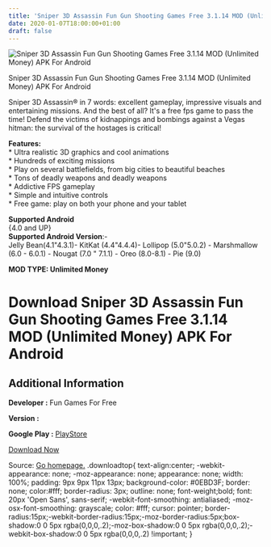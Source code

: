 ```yaml
---
title: 'Sniper 3D Assassin Fun Gun Shooting Games Free 3.1.14 MOD (Unlimited Money) APK For Android'
date: 2020-01-07T18:00:00+01:00
draft: false
---
```


![Sniper 3D Assassin Fun Gun Shooting Games Free 3.1.14 MOD (Unlimited Money) APK For Android](https://i0.wp.com/apkhome.net/wp-content/uploads/2020/01/Sniper-3D-Assassin-Fun-Gun-Shooting-Games-Free-3.1.14-MOD-Unlimited-Money.png "Sniper 3D Assassin Fun Gun Shooting Games Free 3.1.14 MOD (Unlimited Money) APK For Android")

  

Sniper 3D Assassin Fun Gun Shooting Games Free 3.1.14 MOD (Unlimited Money) APK For Android

Sniper 3D Assassin® in 7 words: excellent gameplay, impressive visuals and entertaining missions. And the best of all? It's a free fps game to pass the time! Defend the victims of kidnappings and bombings against a Vegas hitman: the survival of the hostages is critical!

**Features:**  
\* Ultra realistic 3D graphics and cool animations  
\* Hundreds of exciting missions  
\* Play on several battlefields, from big cities to beautiful beaches  
\* Tons of deadly weapons and deadly weapons  
\* Addictive FPS gameplay  
\* Simple and intuitive controls  
\* Free game: play on both your phone and your tablet

**Supported Android**  
{4.0 and UP}  
**Supported Android Version**:-  
Jelly Bean(4.1"4.3.1)- KitKat (4.4"4.4.4)- Lollipop (5.0"5.0.2) - Marshmallow (6.0 - 6.0.1) - Nougat (7.0 " 7.1.1) - Oreo (8.0-8.1) - Pie (9.0)

**MOD TYPE: Unlimited Money**

Download Sniper 3D Assassin Fun Gun Shooting Games Free 3.1.14 MOD (Unlimited Money) APK For Android
====================================================================================================

Additional Information
----------------------

**Developer :** Fun Games For Free

**Version :**

**Google Play :** [PlayStore](https://play.google.com/store/apps/details?id=com.fungames.sniper3d)

  

[Download Now](https://store4app.co/post/sniper-3d-assassin-fun-gun-shooting-games-free-3-1-14-mod-unlimited-money-apk-for-android_1578412174)

  
Source: [Go homepage.](https://store4app.co/post/sniper-3d-assassin-fun-gun-shooting-games-free-3-1-14-mod-unlimited-money-apk-for-android_1578412174) .downloadtop{ text-align:center; -webkit-appearance: none; -moz-appearance: none; appearance: none; width: 100%; padding: 9px 9px 11px 13px; background-color: #0EBD3F; border: none; color:#fff; border-radius: 3px; outline: none; font-weight;bold; font: 20px 'Open Sans', sans-serif; -webkit-font-smoothing: antialiased; -moz-osx-font-smoothing: grayscale; color: #fff; cursor: pointer; border-radius:15px;-webkit-border-radius:15px;-moz-border-radius:5px;box-shadow:0 0 5px rgba(0,0,0,.2);-moz-box-shadow:0 0 5px rgba(0,0,0,.2);-webkit-box-shadow:0 0 5px rgba(0,0,0,.2) !important; }